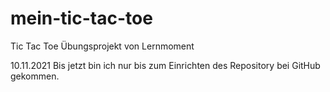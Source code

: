 # mein-tic-tac-toe
Tic Tac Toe Übungsprojekt von Lernmoment

10.11.2021
Bis jetzt bin ich nur bis zum Einrichten des Repository bei GitHub gekommen.
